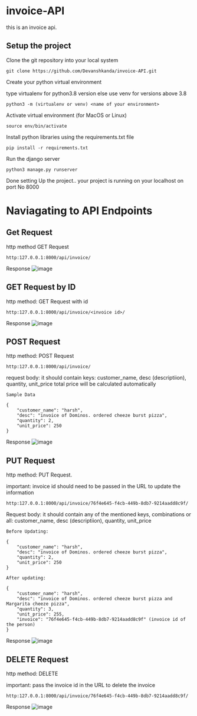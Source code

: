 # invoice-API
this is an invoice api.

## Setup the project

Clone the git repository into your local system
```
git clone https://github.com/Devanshkanda/invoice-API.git
```


Create your python virtual environment

type virtualenv for python3.8 version else use venv for versions above 3.8
```
python3 -m (virtualenv or venv) <name of your environment>
```

Activate virtual environment (for MacOS or Linux)
```
source env/bin/activate
```

Install python libraries using the requirements.txt file
```
pip install -r requirements.txt
```

Run the django server
```
python3 manage.py runserver
```
Done setting Up the project..
your project is running on your localhost on port No 8000

# Naviagating to API Endpoints

## Get Request

http method GET Request
```
http:127.0.0.1:8000/api/invoice/
```

Response
![image](https://github.com/Devanshkanda/invoice-API/assets/101200047/af93b524-ac4a-4129-bd5d-30f0a615ce74)

## GET Request by ID

http method: GET Request with id 
```
http:127.0.0.1:8000/api/invoice/<invoice id>/
```

Response
![image](https://github.com/Devanshkanda/invoice-API/assets/101200047/f782c035-43bd-4e42-8376-8703909a30c0)


## POST Request

http method: POST Request
```
http:127.0.0.1:8000/api/invoice/
```

request body: it should contain keys: customer_name, desc (descriptiion), quantity, unit_price
total price will be calculated automatically
```
Sample Data

{
    "customer_name": "harsh",
    "desc": "invoice of Dominos. ordered cheeze burst pizza",
    "quantity": 2,
    "unit_price": 250
}
```

Response
![image](https://github.com/Devanshkanda/invoice-API/assets/101200047/c6db016f-e980-4ebb-a7a6-416b9a792b39)

## PUT Request

http method: PUT Request. 

important: invoice id should need to be passed in the URL to update the information

```
http:127.0.0.1:8000/api/invoice/76f4e645-f4cb-449b-8db7-9214aadd8c9f/
```

Request body: it should contain any of the mentioned keys, combinations or all: customer_name, desc (descriptiion), quantity, unit_price

```
Before Updating:

{
    "customer_name": "harsh",
    "desc": "invoice of Dominos. ordered cheeze burst pizza",
    "quantity": 2,
    "unit_price": 250
}

After updating:

{
    "customer_name": "harsh",
    "desc": "invoice of Dominos. ordered cheeze burst pizza and Margarita cheeze pizza",
    "quantity": 3,
    "unit_price": 255,
    "invoice": "76f4e645-f4cb-449b-8db7-9214aadd8c9f" (invoice id of the person)
}
```

Response
![image](https://github.com/Devanshkanda/invoice-API/assets/101200047/2977fdb1-5982-4f40-a0a2-6abdf73e8e21)

## DELETE Request

http method: DELETE

important: pass the invoice id in the URL to delete the invoice

```
http:127.0.0.1:8000/api/invoice/76f4e645-f4cb-449b-8db7-9214aadd8c9f/
```

Response
![image](https://github.com/Devanshkanda/invoice-API/assets/101200047/a0ad62e2-3773-4677-9122-c72bde6d29d8)
